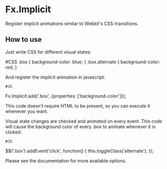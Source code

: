 Fx.Implicit
===========

Register implicit animations similar to Webkit's CSS-transitions. 

How to use
----------

Just write CSS for different visual states:

  #CSS
  .box { background-color: blue; }
  .box.alternate { background-color: red; }

And register the implicit animation in javascript:

	#JS
  Fx.Implicit.add('.box', {properties: ['background-color']});

This code doesn't require HTML to be present, so you can execute it whenever you want.

Visual state changes are checked and animated on every event. This code will cause the background color of every .box to animate whenever it is clicked:

	#JS
  $$('.box').addEvent('click', function() {
    this.toggleClass('alternate');
  });

Please see the documentation for more available options.

